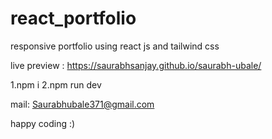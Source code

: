 # react_portfolio
responsive portfolio using react js and tailwind css

live preview : https://saurabhsanjay.github.io/saurabh-ubale/

1.npm i
2.npm run dev

mail: Saurabhubale371@gmail.com

happy coding :)
